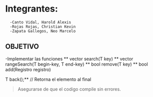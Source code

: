 # Integrantes:
      -Canto Vidal, Harold Alexis
      -Rojas Rojas, Christian Kevin
      -Zapata Gallegos, Neo Marcelo

## OBJETIVO
-Implementar las funciones 
** vector<Registro> search(T key)
** vector<Registro> rangeSearch(T begin-key, T end-key) 
** bool remove(T key) 
** bool add(Registro registro)



T back();** // Retorna el elemento al final


> Asegurarse de que el codigo compile sin errores.

> 


